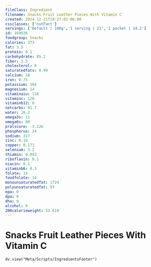 ```yaml
---
fileClass: Ingredient
filename: Snacks Fruit Leather Pieces With Vitamin C
created: 2024-12-21T19:27:02-06:00
cssclasses: ['nutFact']
servings: ['Default | 100g','1 serving | 21','1 packet | 14.2']
id: 169636
foodgroup: Snacks
calories: 373
fat: 3.5
protein: 0.1
carbohydrate: 85.2
fiber: 3.5
cholesterol: 0
saturatedfats: 0.99
calcium: 18
iron: 0.75
potassium: 164
magnesium: 14
vitaminaiu: 116
vitaminc: 120
vitaminb12: 0
netcarbs: 81.7
water: 10.2
omega3s: 11
omega6s: 80
pralscore: -3.126
phosphorus: 24
sodium: 317
zinc: 0.19
copper: 0.171
selenium: 3.2
thiamin: 0.043
riboflavin: 0.1
niacin: 0.1
vitaminb6: 0.3
folate: 14
foodfolate: 14
monounsaturatedfat: 1724
polyunsaturatedfat: 93
epa: 0
dpa: 0
dha: 0
alcohol: 0
200calorieweight: 53.619
---
```


# Snacks Fruit Leather Pieces With Vitamin C

```dataviewjs
dv.view("Meta/Scripts/IngredientsFooter")
```